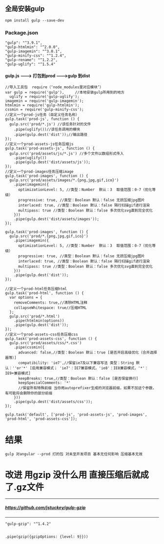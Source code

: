 ## 全局安装gulp
    npm install gulp --save-dev

### Package.json
    "gulp": "^3.9.1",
    "gulp-htmlmin": "^2.0.0",
    "gulp-imagemin": "^3.0.1",
    "gulp-minify-css": "^1.2.4",
    "gulp-rename": "^1.2.2",
    "gulp-uglify": "^1.5.4"

#### gulp.js  ---> 打包到prod --->gulp 到dist
    //导入工具包  require（‘node_modules里对应模块’）
    var gulp = require('gulp'),     //本地安装gulp所用到的地方
      uglify = require('gulp-uglify');
    imagemin = require('gulp-imagemin');
    htmlmin = require('gulp-htmlmin');
    cssmin = require('gulp-minify-css');
    //定义一个prod-js任务（自定义任务名称）
    gulp.task('prod-js', function () {
      gulp.src('prod/*.js') //该任务针对的文件
        .pipe(uglify())//该任务调用的模块
        .pipe(gulp.dest('dist'));//输出路径
    });
    //定义一个prod-assets-js任务压缩js
    gulp.task('prod-assets-js', function () {
      gulp.src('prod/assets/js/*.js') //多个文件以数组形式传入
        .pipe(uglify())
        .pipe(gulp.dest('dist/assets/js'));
    });
    //定义一个prod-images任务压缩image
    gulp.task('prod-images', function () {
      gulp.src('prod/assets/images/*.{png,jpg,gif,ico}')
        .pipe(imagemin({
          optimizationLevel: 5, //类型：Number  默认：3  取值范围：0-7（优化等级）
          progressive: true, //类型：Boolean 默认：false 无损压缩jpg图片
          interlaced: true, //类型：Boolean 默认：false 隔行扫描gif进行渲染
          multipass: true //类型：Boolean 默认：false 多次优化svg直到完全优化
        }))
        .pipe(gulp.dest('dist/assets/images'));
    });

    gulp.task('prod-images', function () {
      gulp.src('prod/*.{png,jpg,gif,ico}')
        .pipe(imagemin({
          optimizationLevel: 5, //类型：Number  默认：3  取值范围：0-7（优化等级）
          progressive: true, //类型：Boolean 默认：false 无损压缩jpg图片
          interlaced: true, //类型：Boolean 默认：false 隔行扫描gif进行渲染
          multipass: true //类型：Boolean 默认：false 多次优化svg直到完全优化
        }))
        .pipe(gulp.dest('dist'));
    });

    //定义一个prod-html任务压缩html
    gulp.task('prod-html', function () {
      var options = {
        removeComments: true,//清除HTML注释
        collapseWhitespace: true//压缩HTML
      };
      gulp.src('prod/*.html')
        .pipe(htmlmin(options))
        .pipe(gulp.dest('dist'));
    });
    //定义一个prod-assets-css任务压缩css
    gulp.task('prod-assets-css', function () {
      gulp.src('prod/assets/css/*.css')
        .pipe(cssmin({
          advanced: false,//类型：Boolean 默认：true [是否开启高级优化（合并选择器等）]
          compatibility: 'ie7',//保留ie7及以下兼容写法 类型：String 默认：''or'*' [启用兼容模式； 'ie7'：IE7兼容模式，'ie8'：IE8兼容模式，'*'：IE9+兼容模式]
          keepBreaks: true,//类型：Boolean 默认：false [是否保留换行]
          keepSpecialComments: '*'
          //保留所有特殊前缀 当你用autoprefixer生成的浏览器前缀，如果不加这个参数，有可能将会删除你的部分前缀
        }))
        .pipe(gulp.dest('dist/assets/css'));
    });

    gulp.task('default', ['prod-js', 'prod-assets-js', 'prod-images', 'prod-html', 'prod-assets-css']);

# 结果
    gulp 对angular --prod 打的包 对未至开发项目 基本无任何影响 压缩基本无效

# 改进 用gzip 没什么用 直接压缩后就成了.gz文件
------
##### https://github.com/jstuckey/gulp-gzip
------
    "gulp-gzip": "^1.4.2"


    .pipe(gzip({gzipOptions: {level: 9}}))




